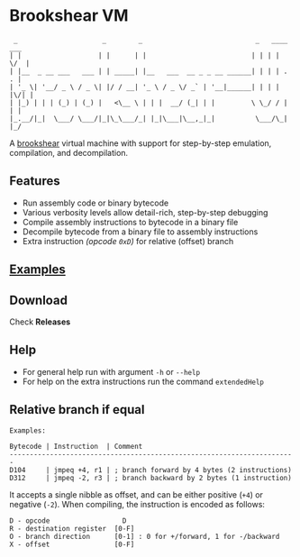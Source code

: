 # Brookshear VM

```
 _                     _        _                            _   ____  ___
| |                   | |      | |                          | | | |  \/  |
| |__  _ __ ___   ___ | | _____| |__   ___  __ _ _ __ ______| | | | .  . |
| '_ \| '__/ _ \ / _ \| |/ / __| '_ \ / _ \/ _` | '__|______| | | | |\/| |
| |_) | | | (_) | (_) |   <\__ \ | | |  __/ (_| | |         \ \_/ / |  | |
|_.__/|_|  \___/ \___/|_|\_\___/_| |_|\___|\__,_|_|          \___/\_|  |_/
```

A [brookshear](https://uk.mathworks.com/matlabcentral/fileexchange/22593-extended-brookshear-machine-emulator-and-assembler?focused=5204034&tab=example) virtual machine with support for step-by-step emulation, compilation, and decompilation.

## Features

* Run assembly code or binary bytecode
* Various verbosity levels allow detail-rich, step-by-step debugging
* Compile assembly instructions to bytecode in a binary file
* Decompile bytecode from a binary file to assembly instructions
* Extra instruction *(opcode `0xD`)* for relative (offset) branch

## [Examples](./examples)

## Download
Check **Releases**

## Help
* For general help run with argument `-h` or `--help`
* For help on the extra instructions run the command `extendedHelp`

## Relative branch if equal

```
Examples:

Bytecode | Instruction  | Comment
-----------------------------------------------------------------------
D104     | jmpeq +4, r1 | ; branch forward by 4 bytes (2 instructions)
D312     | jmpeq -2, r3 | ; branch backward by 2 bytes (1 instruction)
```

It accepts a single nibble as offset, and can be either positive (`+4`) or negative (`-2`). When compiling, the instruction is encoded as follows:

```
D - opcode                  D
R - destination register  [0-F]
O - branch direction      [0-1] : 0 for +/forward, 1 for -/backward
X - offset                [0-F]
```
